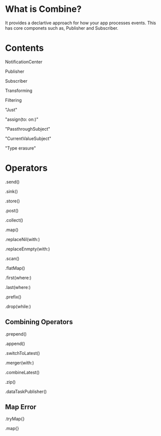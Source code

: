 # What is Combine?

It provides a declartive approach for how your app processes events. This has core componets such as, Publisher and Subscriber.

# Contents

NotificationCenter

Publisher

Subscriber

Transforming 

Filtering


"Just"

"assign(to: on:)"

"PassthroughSubject"

"CurrentValueSubject"

"Type erasure"


# Operators

.send()

.sink()

.store()

.post()


.collect()

.map()

.replaceNil(with:)

.replaceEnmpty(with:)

.scan()

.flatMap()


.first(where:)

.last(where:)

.prefix()

.drop(while:)

## Combining Operators

.prepend()

.append()

.switchToLatest()

.merger(with:)

.combineLatest()

.zip()



.dataTaskPublisher()

## Map Error

.tryMap{} 

.map{}

